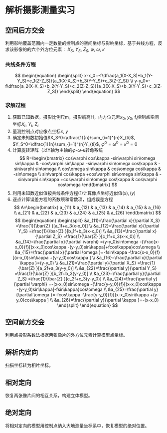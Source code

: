# 解析摄影测量实习
## 空间后方交会
利用影响覆盖范围内一定数量的控制点的空间坐标与影响坐标，基于共线方程，反求该影像的的六个外方位元素： $X_S$, $Y_S$, $Z_S$, $\varphi$, $\omega$, $\kappa$ 
### 共线条件方程
$$
\begin{equation}
\begin{split}
x-x_0=-f\dfrac{a_1(X-X_S)+b_1(Y-Y_S)+c_1(Z-Z_S)}{a_3(X-X_S)+b_3(Y-Y_S)+c_3(Z-Z_S)} \\
y-y_0=-f\dfrac{a_2(X-X_S)+b_2(Y-Y_S)+c_2(Z-Z_S)}{a_3(X-X_S)+b_3(Y-Y_S)+c_3(Z-Z_S)}
\end{split}
\end{equation}
$$
### 求解过程
1. 获取已知数据。摄影比例尺m，摄影航高H，内方位元素$x_0$, $y_0$, f,控制点空间坐标$X_t$, $Y_t$, $Z_t$
2. 量测控制点对应像点坐标$x$, $y$
3. 确定未知数初始值$X_S^0=\dfrac{1}{n}\sum_{i=1}^{n}X_{ti}$, $Y_S^0=\dfrac{1}{n}\sum_{i=1}^{n}Y_{ti}$, $\varphi^0=\omega^0=\kappa^0=0$
4. 计算旋转矩阵（以Y轴为主轴的$\varphi$-$\omega$-$\kappa$转角系统
$$
R=\begin{bmatrix}
 cos\varphi cos\kappa -sin\varphi sin\omega sin\kappa & -cos\varphi sin\kappa -sin\varphi sin\omega cos\kappa & -sin\varphi sin\omega \\
 cos\omega sin\kappa  & cos\omega cos\kappa & -sin\omega \\
 sin\varphi cos\kappa +cos\varphi sin\omega sin\kappa & -sin\varphi sin\kappa +cos\varphi sin\omega cos\kappa & cos\varphi cos\omega 
\end{bmatrix}
$$
5. 利用未知数近似值按共线条件方程$(1)$计算像点坐标近似值$(x), (y)$
6. 逐点计算误差方程的系数项和常数项，组成误差方程
$$
A=\begin{bmatrix}
 a_{11} & a_{12} & a_{13} & a_{14} & a_{15} & a_{16} \\
a_{21} & a_{22} & a_{23} & a_{24} & a_{25} & a_{26} 
\end{bmatrix}
$$
$$
\begin{equation}
\begin{split}
&a_{11}=\frac{\partial x}{\partial X_S} =\frac{1}{\bar{Z} }[a_1f+a_3(x-x_0)] \\
&a_{12}=\frac{\partial x}{\partial Y_S} =\frac{1}{\bar{Z} }[b_1f+b_3(x-x_0)] \\
&a_{13}=\frac{\partial x}{\partial Z_S} =\frac{1}{\bar{Z} }[c_1f+c_3(x-x_0)] \\
&a_{14}=\frac{\partial x}{\partial \varphi} =(y-y_0)sin\omega -{\frac{x-x_0}{f}[(x-x_0)cos\kappa -(y-y_0)sin\kappa]+fcos\kappa}cos\omega \\
&a_{15}=\frac{\partial x}{\partial \omega }=-fsin\kappa -\frac{x-x_0}{f}[(x-x_0)sin\kappa +(y-y_0)cos\kappa ] \\
&a_{16}=\frac{\partial x}{\partial \kappa }=(y-y_0) \\
&a_{21}=\frac{\partial y}{\partial X_S} =\frac{1}{\bar{Z} }[a_2f+a_3(y-y_0)] \\
&a_{22}=\frac{\partial y}{\partial Y_S} =\frac{1}{\bar{Z} }[b_2f+b_3(y-y_0)] \\
&a_{23}=\frac{\partial y}{\partial Z_S} =\frac{1}{\bar{Z} }[c_2f+c_3(y-y_0)] \\
&a_{24}=\frac{\partial y}{\partial \varphi} =-(x-x_0)sin\omega -{\frac{y-y_0}{f}[(x-x_0)cos\kappa -(y-y_0)sin\kappa]-fsin\kappa}cos\omega \\
&a_{25}=\frac{\partial y}{\partial \omega }=-fcos\kappa -\frac{y-y_0}{f}[(x-x_0)sin\kappa +(y-y_0)cos\kappa ] \\
&a_{26}=\frac{\partial y}{\partial \kappa }=-(x-x_0)
\end{split}
\end{equation}
$$
## 空间前方交会
利用点投影系数法根据两张像片的外方位元素计算模型点坐标。
## 解析内定向
扫描坐标转为相片坐标。
## 相对定向
恢复两张像片间的相互关系，构建立体模型。
## 绝对定向
将相对定向的模型用控制点纳入大地测量坐标系中，恢复模型的绝对位置。
